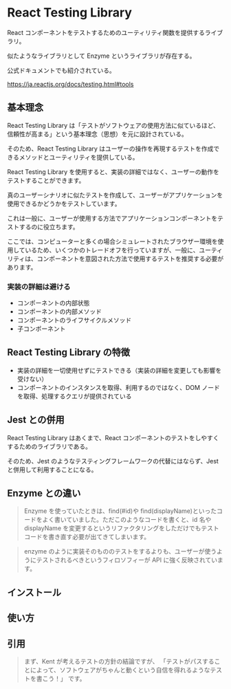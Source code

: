 # React Testing Library

React コンポーネントをテストするためのユーティリティ関数を提供するライブラリ。

似たようなライブラリとして Enzyme というライブラリが存在する。

公式ドキュメントでも紹介されている。

https://ja.reactjs.org/docs/testing.html#tools

## 基本理念

React Testing Library は「テストがソフトウェアの使用方法に似ているほど、信頼性が高まる」という基本理念（思想）を元に設計されている。

そのため、React Testing Library はユーザーの操作を再現するテストを作成できるメソッドとユーティリティを提供している。

React Testing Library を使用すると、実装の詳細ではなく、ユーザーの動作をテストすることができます。

真のユーザーシナリオに似たテストを作成して、ユーザーがアプリケーションを使用できるかどうかをテストしています。

これは一般に、ユーザーが使用する方法でアプリケーションコンポーネントをテストするのに役立ちます。

ここでは、コンピューターと多くの場合シミュレートされたブラウザー環境を使用しているため、いくつかのトレードオフを行っていますが、一般に、ユーティリティは、コンポーネントを意図された方法で使用するテストを推奨する必要があります。

### 実装の詳細は避ける

- コンポーネントの内部状態
- コンポーネントの内部メソッド
- コンポーネントのライフサイクルメソッド
- 子コンポーネント

## React Testing Library の特徴

- 実装の詳細を一切使用せずにテストできる（実装の詳細を変更しても影響を受けない）
- コンポーネントのインスタンスを取得、利用するのではなく、DOM ノードを取得、処理するクエリが提供されている

## Jest との併用

React Testing Library はあくまで、React コンポーネントのテストをしやすくするためのライブラリである。

そのため、Jest のようなテスティングフレームワークの代替にはならず、Jest と併用して利用することになる。

## Enzyme との違い

> Enzyme を使っていたときは、find(#id)や find(displayName)といったコードをよく書いていました。ただこのようなコードを書くと、id 名や displayName を変更するというリファクタリングをしただけでもテストコードを書き直す必要が出てきてしまいます。

> enzyme のように実装そのもののテストをするよりも、ユーザーが使うようにテストされるべきというフィロソフィーが API に強く反映されています。

## インストール

## 使い方

## 引用

> まず、Kent が考えるテストの方針の結論ですが、
> 「テストがパスすることによって、ソフトウェアがちゃんと動くという自信を得れるようなテストを書こう！」
> です。
